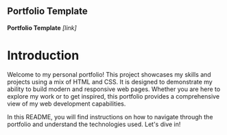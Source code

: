 ## Portfolio Template

**Portfolio Template** *[link]*

# Introduction

Welcome to my personal portfolio! This project showcases my skills and projects using a mix of HTML and CSS. It is designed to demonstrate my ability to build modern and responsive web pages. Whether you are here to explore my work or to get inspired, this portfolio provides a comprehensive view of my web development capabilities.

In this README, you will find instructions on how to navigate through the portfolio and understand the technologies used. Let's dive in!